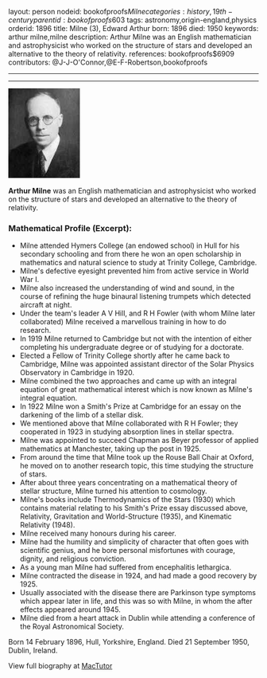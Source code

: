 layout: person
nodeid: bookofproofs$Milne
categories: history,19th-century
parentid: bookofproofs$603
tags: astronomy,origin-england,physics
orderid: 1896
title: Milne (3), Edward Arthur
born: 1896
died: 1950
keywords: arthur milne,milne
description: Arthur Milne was an English mathematician and astrophysicist who worked on the structure of stars and developed an alternative to the theory of relativity.
references: bookofproofs$6909
contributors: @J-J-O'Connor,@E-F-Robertson,bookofproofs

---



---

![Milne.jpg](https://github.com/bookofproofs/bookofproofs.github.io/blob/main/_sources/_assets/images/portraits/Milne.jpg?raw=true)

**Arthur Milne** was an English mathematician and astrophysicist who worked on the structure of stars and developed an alternative to the theory of relativity.

### Mathematical Profile (Excerpt):
* Milne attended Hymers College (an endowed school) in Hull for his secondary schooling and from there he won an open scholarship in mathematics and natural science to study at Trinity College, Cambridge.
* Milne's defective eyesight prevented him from active service in World War I.
* Milne also increased the understanding of wind and sound, in the course of refining the huge binaural listening trumpets which detected aircraft at night.
* Under the team's leader A V Hill, and R H Fowler (with whom Milne later collaborated) Milne received a marvellous training in how to do research.
* In 1919 Milne returned to Cambridge but not with the intention of either completing his undergraduate degree or of studying for a doctorate.
* Elected a Fellow of Trinity College shortly after he came back to Cambridge, Milne was appointed assistant director of the Solar Physics Observatory in Cambridge in 1920.
* Milne combined the two approaches and came up with an integral equation of great mathematical interest which is now known as Milne's integral equation.
* In 1922 Milne won a Smith's Prize at Cambridge for an essay on the darkening of the limb of a stellar disk.
* We mentioned above that Milne collaborated with R H Fowler; they cooperated in 1923 in studying absorption lines in stellar spectra.
* Milne was appointed to succeed Chapman as Beyer professor of applied mathematics at Manchester, taking up the post in 1925.
* From around the time that Milne took up the Rouse Ball Chair at Oxford, he moved on to another research topic, this time studying the structure of stars.
* After about three years concentrating on a mathematical theory of stellar structure, Milne turned his attention to cosmology.
* Milne's books include Thermodynamics of the Stars (1930) which contains material relating to his Smith's Prize essay discussed above, Relativity, Gravitation and World-Structure (1935), and Kinematic Relativity (1948).
* Milne received many honours during his career.
* Milne had the humility and simplicity of character that often goes with scientific genius, and he bore personal misfortunes with courage, dignity, and religious conviction.
* As a young man Milne had suffered from encephalitis lethargica.
* Milne contracted the disease in 1924, and had made a good recovery by 1925.
* Usually associated with the disease there are Parkinson type symptoms which appear later in life, and this was so with Milne, in whom the after effects appeared around 1945.
* Milne died from a heart attack in Dublin while attending a conference of the Royal Astronomical Society.

Born 14 February 1896, Hull, Yorkshire, England. Died 21 September 1950, Dublin, Ireland.

View full biography at [MacTutor](https://mathshistory.st-andrews.ac.uk/Biographies/Milne/)
